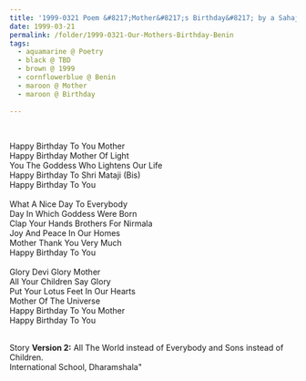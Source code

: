```yaml
---
title: '1999-0321 Poem &#8217;Mother&#8217;s Birthday&#8217; by a Sahaja Yogi Musician from Benin'
date: 1999-03-21
permalink: /folder/1999-0321-Our-Mothers-Birthday-Benin
tags:
  - aquamarine @ Poetry
  - black @ TBD
  - brown @ 1999
  - cornflowerblue @ Benin
  - maroon @ Mother
  - maroon @ Birthday
 
---
```


<br>

<p>
Happy Birthday To You Mother<br>
Happy Birthday Mother Of Light<br>
You The Goddess Who Lightens Our Life<br>
Happy Birthday To Shri Mataji (Bis)<br>
Happy Birthday To You<br>
<br>
What A Nice Day To Everybody<br>
Day In Which Goddess Were Born<br>
Clap Your Hands Brothers For Nirmala<br> 
Joy And Peace In Our Homes<br>
Mother Thank You Very Much<br>
Happy Birthday To You<br>
<br>
Glory Devi Glory Mother<br>
All Your Children Say Glory<br>
Put Your Lotus Feet In Our Hearts<br>
Mother Of The Universe<br>
Happy Birthday To You Mother<br>
Happy Birthday To You<br>
</p>

<br>

<wave-list>
<list-title color="DarkSeaGreen" width="25">Story</list-title>
  <list-item color="BlanchedAlmond" width="280"><b>Version 2:</b> All The World instead of Everybody and Sons instead of Children.<br> 
International School, Dharamshala"</list-item>
</wave-list>